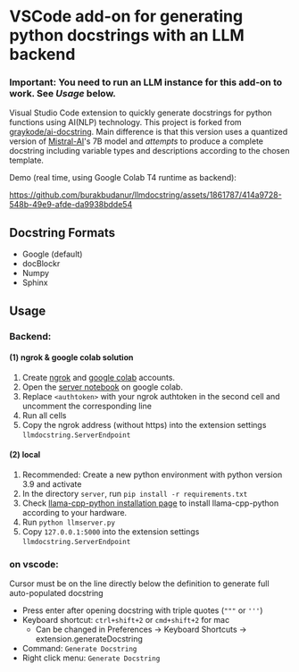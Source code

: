 # VSCode add-on for generating python docstrings with an LLM backend

### Important: You need to run an LLM instance for this add-on to work. See *Usage* below.

Visual Studio Code extension to quickly generate docstrings for python functions
using AI(NLP) technology. This project is forked from
[graykode/ai-docstring](https://github.com/graykode/ai-docstring). Main
difference is that this version uses a quantized version of
[Mistral-AI](https://mistral.ai)'s 7B model and *attempts* to produce a complete
docstring including variable types and descriptions according to the chosen 
template.  

Demo (real time, using Google Colab T4 runtime as backend):

https://github.com/burakbudanur/llmdocstring/assets/1861787/414a9728-548b-49e9-afde-da9938bdde54

## Docstring Formats

-   Google (default)
-   docBlockr
-   Numpy
-   Sphinx

## Usage

### Backend:

#### (1) ngrok & google colab solution

1. Create [ngrok](https://ngrok.com) and [google colab](https://colab.research.google.com) accounts.
2. Open the [server notebook](server/llmserver.ipynb) on google colab.
3. Replace `<authtoken>` with your ngrok authtoken in the second cell and uncomment the corresponding line
4. Run all cells
5. Copy the ngrok address (without https) into the extension settings `llmdocstring.ServerEndpoint`

#### (2) local 

1. Recommended: Create a new python environment with python version 3.9 and activate
2. In the directory `server`, run `pip install -r requirements.txt`
3. Check [llama-cpp-python installation page](https://pypi.org/project/llama-cpp-python/) to install llama-cpp-python according to your hardware.
4. Run `python llmserver.py`
5. Copy `127.0.0.1:5000` into the extension settings `llmdocstring.ServerEndpoint`

### on vscode:

Cursor must be on the line directly below the definition to generate full auto-populated docstring

-   Press enter after opening docstring with triple quotes (`"""` or `'''`)
-   Keyboard shortcut: `ctrl+shift+2` or `cmd+shift+2` for mac
    -   Can be changed in Preferences -> Keyboard Shortcuts -> extension.generateDocstring
-   Command: `Generate Docstring`
-   Right click menu: `Generate Docstring`

